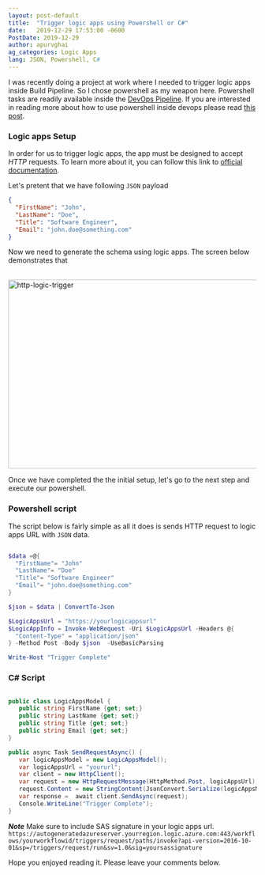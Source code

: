 ```yaml
---
layout: post-default
title:  "Trigger logic apps using Powershell or C#"
date:   2019-12-29 17:53:00 -0600
PostDate: 2019-12-29
author: apurvghai
ag_categories: Logic Apps
lang: JSON, Powershell, C#
---
```


I was recently doing a project at work where I needed to trigger logic apps inside Build Pipeline. So I chose powershell as my weapon here. Powershell tasks are readily available inside the [DevOps Pipeline](https://azure.microsoft.com/en-us/services/devops/pipelines/). If you are interested in reading more about how to use powershell inside devops please read [this post](/programming/azuredevops/2019/06/21/customize-your-build-number.html).

### Logic apps Setup

 In order for us to trigger logic apps, the app must be designed to accept _HTTP_ requests. To learn more about it, you can follow this link to [official documentation](https://docs.microsoft.com/en-us/azure/logic-apps/logic-apps-http-endpoint). 

 Let's pretent that we have following `JSON` payload

 ```json
 {
   "FirstName": "John",
   "LastName": "Doe",
   "Title": "Software Engineer",
   "Email": "john.doe@something.com"
 }
 ```
 
 Now we need to generate the schema using logic apps. The screen below demonstrates that

 <br/><a data-flickr-embed="true" href="https://www.flickr.com/photos/186248049@N06/49295492938/in/dateposted-public/" title="http-logic-trigger"><img src="https://live.staticflickr.com/65535/49295492938_949ea665df_z.jpg" width="640" height="382" alt="http-logic-trigger"></a><script async src="//embedr.flickr.com/assets/client-code.js" charset="utf-8"></script><br/>

Once we have completed the the initial setup, let's go to the next step and execute our powershell. 

### Powershell script

 The script below is fairly simple as all it does is sends HTTP request to logic apps URL with `JSON` data. 

  ```powershell
 
 $data =@{
    "FirstName"= "John"
    "LastName"= "Doe"
    "Title"= "Software Engineer"
    "Email"= "john.doe@something.com"
 }

 $json = $data | ConvertTo-Json
 
 $LogicAppsUrl = "https://yourlogicappsurl"
 $LogicAppInfo = Invoke-WebRequest -Uri $LogicAppsUrl -Headers @{
    "Content-Type" = "application/json"
 } -Method Post -Body $json  -UseBasicParsing

 Write-Host "Trigger Complete"
 ```

### C# Script

 ```cs

 public class LogicAppsModel {
    public string FirstName {get; set;}
    public string LastName {get; set;}
    public string Title {get; set;}
    public string Email {get; set;}
 }

 public async Task SendRequestAsync() {
    var logicAppsModel = new LogicAppsModel();
    var logicAppsUrl = "yoururl";
    var client = new HttpClient();
    var request = new HttpRequestMessage(HttpMethod.Post, logicAppsUrl);
    request.Content = new StringContent(JsonConvert.Serialize(logicAppsModel), Encoding.UTF8, "application/json");
    var response =  await client.SendAsync(request);
    Console.WriteLine("Trigger Complete");
 }
 ```

 **_Note_** Make sure to include SAS signature in your logic apps url. `https://autogeneratedazureserver.yourregion.logic.azure.com:443/workflows/yourworkflowid/triggers/request/paths/invoke?api-version=2016-10-01&sp=/triggers/request/run&sv=1.0&sig=yoursassignature`

 Hope you enjoyed reading it. Please leave your comments below.

